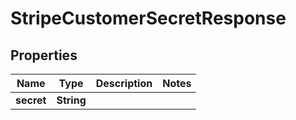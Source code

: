 

# StripeCustomerSecretResponse


## Properties

| Name | Type | Description | Notes |
|------------ | ------------- | ------------- | -------------|
|**secret** | **String** |  |  |



